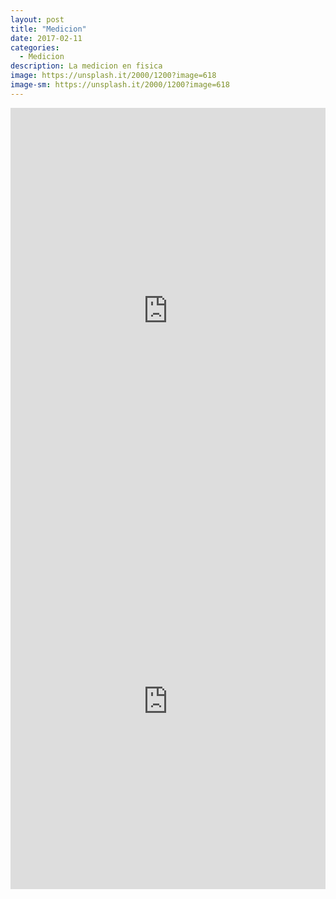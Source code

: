 ```yaml
---
layout: post
title: "Medicion"
date: 2017-02-11
categories:
  - Medicion
description: La medicion en fisica
image: https://unsplash.it/2000/1200?image=618
image-sm: https://unsplash.it/2000/1200?image=618
---
```


<iframe src='https://cdn.knightlab.com/libs/timeline3/latest/embed/index.html?source=1OcTg0slXsDY7-rL16hNq79vlIMf7cY2TcE9TNo0Iavg&font=Default&lang=en&initial_zoom=2&height=650' width='100%' height='650' webkitallowfullscreen mozallowfullscreen allowfullscreen frameborder='0'></iframe>


<iframe scrolling="no" src="https://www.geogebra.org/material/iframe/id/nVKBjDKH/width/1575/height/732/border/888888/sri/true/sdz/true" width="100%" height="600px" style="border:0px;"> </iframe>